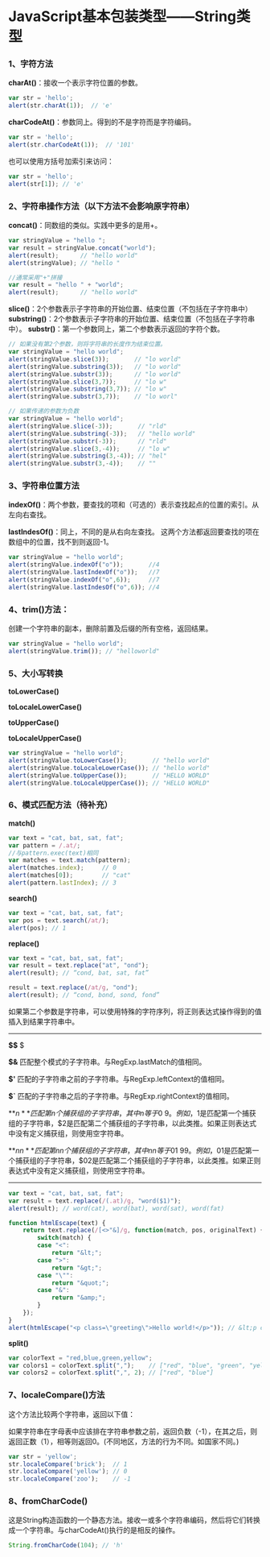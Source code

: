 
JavaScript基本包装类型——String类型
=========

### 1、字符方法
**charAt()**：接收一个表示字符位置的参数。
```javascript
var str = 'hello';     
alert(str.charAt(1));  // 'e'
```
**charCodeAt()**：参数同上。得到的不是字符而是字符编码。
```javascript
var str = 'hello';     
alert(str.charCodeAt(1));  // '101'
```
也可以使用方括号加索引来访问：
```javascript
var str = 'hello';     
alert(str[1]); // 'e'
```
### 2、字符串操作方法（以下方法不会影响原字符串）

**concat()**：同数组的类似。实践中更多的是用+。
```javascript
var stringValue = "hello ";
var result = stringValue.concat("world");
alert(result);      // "hello world"
alert(stringValue); // "hello "

//通常采用"+"拼接
var result = "hello " + "world";
alert(result);      // "hello world"
```
**slice()**：2个参数表示子字符串的开始位置、结束位置（不包括在子字符串中）
**substring()**：2个参数表示子字符串的开始位置、结束位置（不包括在子字符串中）。
**substr()**：第一个参数同上，第二个参数表示返回的字符个数。
```javascript
// 如果没有第2个参数，则将字符串的长度作为结束位置。
var stringValue = "hello world";
alert(stringValue.slice(3));       // "lo world"
alert(stringValue.substring(3));   // "lo world"
alert(stringValue.substr(3));      // "lo world"
alert(stringValue.slice(3,7));     // "lo w"
alert(stringValue.substring(3,7)); // "lo w"
alert(stringValue.substr(3,7));    // "lo worl"
```
```javascript
// 如果传递的参数为负数
var stringValue = "hello world";
alert(stringValue.slice(-3));       // "rld"
alert(stringValue.substring(-3));   // "hello world"
alert(stringValue.substr(-3));      // "rld"
alert(stringValue.slice(3,-4));     // "lo w"
alert(stringValue.substring(3,-4)); // "hel"
alert(stringValue.substr(3,-4));    // ""
```


### 3、字符串位置方法

**indexOf()**：两个参数，要查找的项和（可选的）表示查找起点的位置的索引。从左向右查找。

**lastIndesOf()**：同上，不同的是从右向左查找。 这两个方法都返回要查找的项在数组中的位置，找不到则返回-1。

```javascript
var stringValue = "hello world";
alert(stringValue.indexOf("o"));       //4
alert(stringValue.lastIndexOf("o"));   //7 
alert(stringValue.indexOf("o",6));     //7
alert(stringValue.lastIndesOf("o",6)); //4
```
### 4、trim()方法：

创建一个字符串的副本，删除前置及后缀的所有空格，返回结果。
```javascript
var stringValue = "hello world";
alert(stringValue.trim()); // "helloworld"
```
### 5、大小写转换

**toLowerCase()**

**toLocaleLowerCase()**

**toUpperCase()**

**toLocaleUpperCase()**
```javascript
var stringValue = "hello world";
alert(stringValue.toLowerCase());       // "hello world"
alert(stringValue.toLocaleLowerCase()); // "hello world"
alert(stringValue.toUpperCase());       // "HELLO WORLD"
alert(stringValue.toLocaleUpperCase()); // "HELLO WORLD"
```
### 6、模式匹配方法（待补充）

**match()**
```javascript
var text = "cat, bat, sat, fat";
var pattern = /.at/;
//与pattern.exec(text)相同
var matches = text.match(pattern);
alert(matches.index);     // 0
alert(matches[0]);        // "cat"
alert(pattern.lastIndex); // 3
```
**search()**
```javascript
var text = "cat, bat, sat, fat";
var pos = text.search(/at/);
alert(pos); // 1
```
**replace()**
```javascript
var text = "cat, bat, sat, fat";
var result = text.replace("at", "ond");
alert(result); // “cond, bat, sat, fat”

result = text.replace(/at/g, "ond");
alert(result); // “cond, bond, sond, fond”
```
如果第二个参数是字符串，可以使用特殊的字符序列，将正则表达式操作得到的值插入到结果字符串中。

-----------------
**$$** $

**$&**  匹配整个模式的子字符串。与RegExp.lastMatch的值相同。

**$'**  匹配的子字符串之前的子字符串。与RegExp.leftContext的值相同。

**$`**  匹配的子字符串之后的子字符串。与RegExp.rightContext的值相同。

**$n**  匹配第n个捕获组的子字符串，其中n等于0~9。例如，$1是匹配第一个捕获组的子字符串，$2是匹配第二个捕获组的子字符串，以此类推。如果正则表达式中没有定义捕获组，则使用空字符串。

**$nn** 匹配第nn个捕获组的子字符串，其中nn等于01~99。例如，$01是匹配第一个捕获组的子字符串，$02是匹配第二个捕获组的子字符串，以此类推。如果正则表达式中没有定义捕获组，则使用空字符串。

-----------------
```javascript
var text = "cat, bat, sat, fat";
var result = text.replace(/(.at)/g, "word($1)");
alert(result); // word(cat), word(bat), word(sat), word(fat)
```
```javascript
function htmlEscape(text) {
    return text.replace(/[<>"&]/g, function(match, pos, originalText) {
        switch(match) {
        case "<":
            return "&lt;";
        case ">":
            return "&gt;";
        case "\"":
            return "&quot;";
        case "&":
            return "&amp;";
        }
    });
}
alert(htmlEscape("<p class=\"greeting\">Hello world!</p>")); // &lt;p class=&quot;greeting&quot;&gt;Hello world!&lt;/p&gt;
```
**split()**
```javascript
var colorText = "red,blue,green,yellow";
var colors1 = colorText.split(",");    // ["red", "blue", "green", "yellow"]
var colors2 = colorText.split(",", 2); // ["red", "blue"]
```
### 7、localeCompare()方法

这个方法比较两个字符串，返回以下值：

如果字符串在字母表中应该排在字符串参数之前，返回负数（-1），在其之后，则返回正数（1），相等则返回0。(不同地区，方法的行为不同。如国家不同。)
```javascript
var str = 'yellow';
str.localeCompare('brick');  // 1
str.localeCompare('yellow'); // 0
str.localeCompare('zoo');    // -1
```
### 8、fromCharCode()

这是String构造函数的一个静态方法。接收一或多个字符串编码，然后将它们转换成一个字符串。与charCodeAt()执行的是相反的操作。
```javascript
String.fromCharCode(104); // 'h'
```

